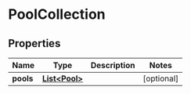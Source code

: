 

# PoolCollection

## Properties

Name | Type | Description | Notes
------------ | ------------- | ------------- | -------------
**pools** | [**List&lt;Pool&gt;**](Pool.md) |  |  [optional]



